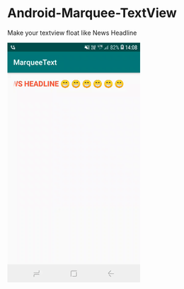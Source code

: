 # Android-Marquee-TextView
Make your textview float like News Headline

<img src="video/screen.gif" width="300" height="540" />

